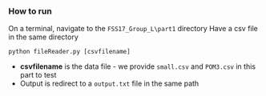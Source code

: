 ### How to run
On a terminal, navigate to the `FSS17_Group_L\part1` directory
Have a csv file in the same directory
````
python fileReader.py [csvfilename]
````
* **csvfilename** is the data file - we provide `small.csv` and `POM3.csv` in this part to test 
* Output is redirect to a `output.txt` file in the same path

